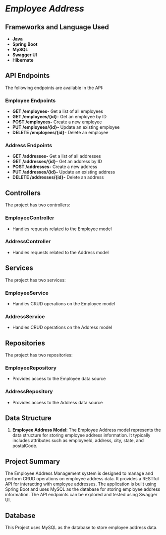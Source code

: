 # *Employee Address*


## Frameworks and Language Used
- **Java**
- **Spring Boot**
- **MySQL**
- **Swagger UI**
- **Hibernate**

## API Endpoints
The following endpoints are available in the API:

### Employee Endpoints
- **GET /employees-** Get a list of all employees
- **GET /employees/{id}-** Get an employee by ID
- **POST /employees-** Create a new employee
- **PUT /employees/{id}-** Update an existing employee
- **DELETE /employees/{id}-** Delete an employee

### Address Endpoints
- **GET /addresses-** Get a list of all addresses
- **GET /addresses/{id}-** Get an address by ID
- **POST /addresses-** Create a new address
- **PUT /addresses/{id}-** Update an existing address
- **DELETE /addresses/{id}-** Delete an address

## Controllers
The project has two controllers:
### EmployeeController
- Handles requests related to the Employee model

### AddressController
- Handles requests related to the Address model

## Services
The project has two services:
### EmployeeService
- Handles CRUD operations on the Employee model

### AddressService
- Handles CRUD operations on the Address model

## Repositories
The project has two repositories:
### EmployeeRepository
- Provides access to the Employee data source

### AddressRepository
- Provides access to the Address data source

## Data Structure

1. **Employee Address Model**: The Employee Address model represents the data structure for storing employee address information. It typically includes attributes such as employeeId, address, city, state, and postalCode.

## Project Summary

The Employee Address Management system is designed to manage and perform CRUD operations on employee address data. It provides a RESTful API for interacting with employee addresses. The application is built using Spring Boot and uses MySQL as the database for storing employee address information. The API endpoints can be explored and tested using Swagger UI.


## Database

This Project uses MySQL as the database to store employee address data.